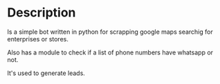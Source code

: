 # Description

Is a simple bot written in python for scrapping google maps searchig for enterprises or stores.

Also has a module to check if a list of phone numbers have whatsapp or not.

It's used to generate leads.
